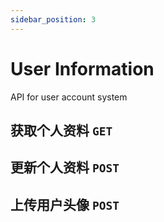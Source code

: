 ```yaml
---
sidebar_position: 3
---
```

# User Information 

API for user account system

## 获取个人资料 `GET`

## 更新个人资料 `POST`

## 上传用户头像 `POST`